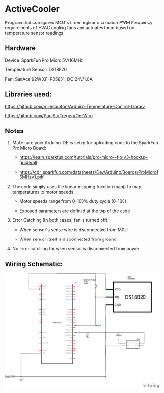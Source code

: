 # ActiveCooler

Program that configures MCU's timer registers to match PWM Frequency requirements of HVAC cooling fans
and actuates them based on temperature sensor readings

## Hardware
Device: SparkFun Pro Micro 5V/16MHz

Temperature Sensor: DS18B20

Fan: SanAce 92W XF-P05801, DC 24V/1.0A

## Libraries used:
https://github.com/milesburton/Arduino-Temperature-Control-Library

https://github.com/PaulStoffregen/OneWire

## Notes
1. Make sure your Arduino IDE is setup for uploading code to the SparkFun Pro Micro Board:

    - https://learn.sparkfun.com/tutorials/pro-micro--fio-v3-hookup-guide/all

    - https://cdn.sparkfun.com/datasheets/Dev/Arduino/Boards/ProMicro16MHzv1.pdf

2. The code simply uses the linear mapping function map() to map temperatures to motor speeds
    
    - Motor speeds range from 0-100% duty cycle (0-100)

    - Exposed parameters are defined at the top of the code

3. Error Catching (In both cases, fan is turned off):

    - When sensor's sense wire is disconnected from MCU

    - When sensor itself is disconnected from ground

4. No error catching for when sensor is disconnected from power

## Wiring Schematic:
![alt text](cooler_schem.png "Wiring Guide")


